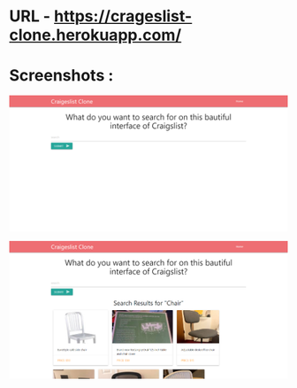 # URL - https://crageslist-clone.herokuapp.com/


# Screenshots :


![](screenshots/Screenshot_1.png)


![](screenshots/Screenshot_2.png)
